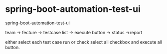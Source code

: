 # spring-boot-automation-test-ui
spring-boot-automation-test-ui

team -> fecture -> testcase list -> execute button -> status ->report 

either select each test case run or check select all checkbox and execute all button.
